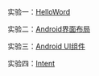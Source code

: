 实验一：[HelloWord](https://github.com/cai-hong/Android/tree/master/HelloWord)

实验二：[Android界面布局](https://github.com/cai-hong/Android/tree/master/Android_Layout)

实验三：[Android UI组件](https://github.com/cai-hong/Android/tree/master/UI)

实验四：[Intent](https://github.com/cai-hong/Android/tree/master/Intent)


